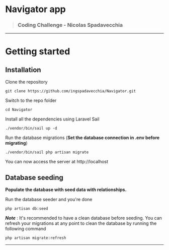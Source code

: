 # Navigator app

> ### Coding Challenge - Nicolas Spadavecchia

----------

# Getting started

## Installation

Clone the repository

    git clone https://github.com/ingspadavecchia/Navigator.git

Switch to the repo folder

    cd Navigator

Install all the dependencies using Laravel Sail

    ./vendor/bin/sail up -d

Run the database migrations (**Set the database connection in .env before migrating**)

    ./vendor/bin/sail php artisan migrate

You can now access the server at http://localhost

## Database seeding

**Populate the database with seed data with relationships.**

Run the database seeder and you're done

    php artisan db:seed

***Note*** : It's recommended to have a clean database before seeding. You can refresh your migrations at any point to clean the database by running the following command

    php artisan migrate:refresh

----------
